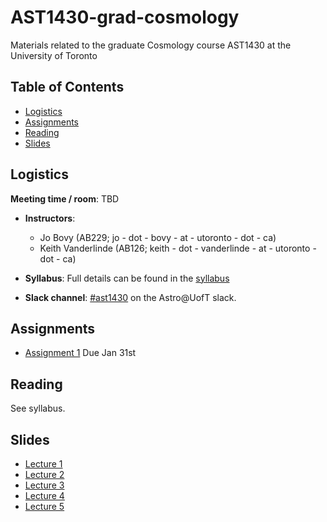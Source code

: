 # AST1430-grad-cosmology
Materials related to the graduate Cosmology course AST1430 at the University of Toronto

## Table of Contents

* [Logistics](#logistics)
* [Assignments](#assignments)
* [Reading](#reading)
* [Slides](#slides)

## Logistics

 **Meeting time / room**: TBD

* **Instructors**: 
  * Jo Bovy (AB229; jo - dot - bovy - at - utoronto - dot - ca)
  * Keith Vanderlinde (AB126; keith - dot - vanderlinde - at - utoronto - dot - ca)

* **Syllabus**: Full details can be found in the [syllabus](syllabus/syllabus-ast1430.pdf)

* **Slack channel**: [#ast1430](https://astro-uoft.slack.com/archives/CPZTDT19C) on the Astro@UofT slack.

## Assignments

* [Assignment 1](assignments/assignment1.pdf) Due Jan 31st

## Reading

See syllabus.

## Slides

* [Lecture 1](slides/W1_Lecture_01-Basic_Obs.pdf)
* [Lecture 2](slides/W2_Lecture_02-RW.pdf)
* [Lecture 3](slides/W2_Lecture_03-Friedmann.pdf)
* [Lecture 4](slides/W2_Lecture_04-ThermalHist1.pdf)
* [Lecture 5](slides/W2_Lecture_05-ThermalHist2.pdf)


